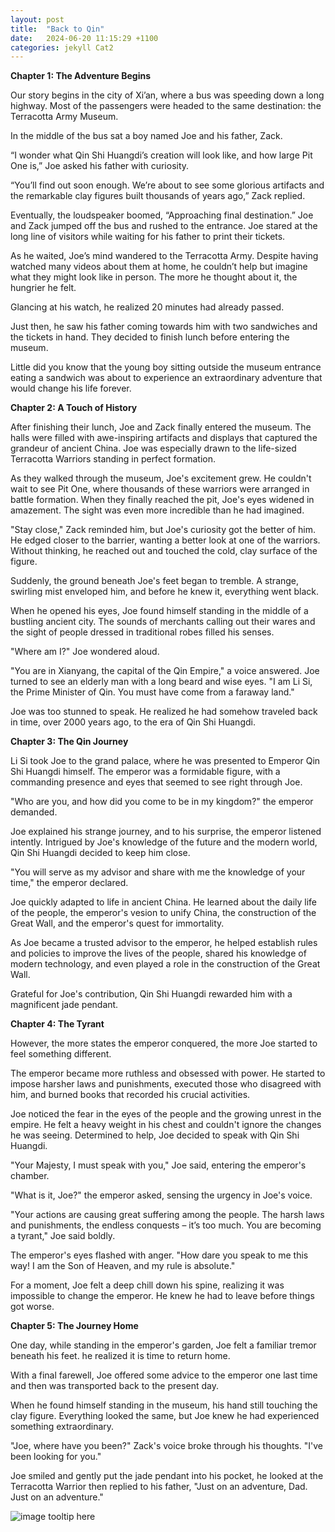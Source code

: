 ```yaml
---
layout: post
title:  "Back to Qin"
date:   2024-06-20 11:15:29 +1100
categories: jekyll Cat2
---
```


<b>Chapter 1: The Adventure Begins</b>

Our story begins in the city of Xi’an, where a bus was speeding down a long highway. Most of the passengers were headed to the same destination: the Terracotta Army Museum.

In the middle of the bus sat a boy named Joe and his father, Zack.

“I wonder what Qin Shi Huangdi’s creation will look like, and how large Pit One is,” Joe asked his father with curiosity.

“You’ll find out soon enough. We’re about to see some glorious artifacts and the remarkable clay figures built thousands of years ago,” Zack replied.

Eventually, the loudspeaker boomed, “Approaching final destination.” Joe and Zack jumped off the bus and rushed to the entrance. Joe stared at the long line of visitors while waiting for his father to print their tickets.

As he waited, Joe’s mind wandered to the Terracotta Army. Despite having watched many videos about them at home, he couldn’t help but imagine what they might look like in person. The more he thought about it, the hungrier he felt.

Glancing at his watch, he realized 20 minutes had already passed.

Just then, he saw his father coming towards him with two sandwiches and the tickets in hand. They decided to finish lunch before entering the museum.

Little did you know that the young boy sitting outside the museum entrance eating a sandwich was about to experience an extraordinary adventure that would change his life forever.

<b>Chapter 2: A Touch of History</b>

After finishing their lunch, Joe and Zack finally entered the museum. The halls were filled with awe-inspiring artifacts and displays that captured the grandeur of ancient China. Joe was especially drawn to the life-sized Terracotta Warriors standing in perfect formation.

As they walked through the museum, Joe's excitement grew. He couldn't wait to see Pit One, where thousands of these warriors were arranged in battle formation. When they finally reached the pit, Joe's eyes widened in amazement. The sight was even more incredible than he had imagined.

"Stay close," Zack reminded him, but Joe's curiosity got the better of him. He edged closer to the barrier, wanting a better look at one of the warriors. Without thinking, he reached out and touched the cold, clay surface of the figure.

Suddenly, the ground beneath Joe's feet began to tremble. A strange, swirling mist enveloped him, and before he knew it, everything went black. 

When he opened his eyes, Joe found himself standing in the middle of a bustling ancient city. The sounds of merchants calling out their wares and the sight of people dressed in traditional robes filled his senses.

"Where am I?" Joe wondered aloud.

"You are in Xianyang, the capital of the Qin Empire," a voice answered. Joe turned to see an elderly man with a long beard and wise eyes. "I am Li Si, the Prime Minister of Qin. You must have come from a faraway land."

Joe was too stunned to speak. He realized he had somehow traveled back in time, over 2000 years ago, to the era of Qin Shi Huangdi.

<b>Chapter 3: The Qin Journey</b>

Li Si took Joe to the grand palace, where he was presented to Emperor Qin Shi Huangdi himself. The emperor was a formidable figure, with a commanding presence and eyes that seemed to see right through Joe.

"Who are you, and how did you come to be in my kingdom?" the emperor demanded.

Joe explained his strange journey, and to his surprise, the emperor listened intently. Intrigued by Joe's knowledge of the future and the modern world, Qin Shi Huangdi decided to keep him close.

"You will serve as my advisor and share with me the knowledge of your time," the emperor declared.

Joe quickly adapted to life in ancient China. He learned about the daily life of the people, the emperor's vesion to unify China, the construction of the Great Wall, and the emperor's quest for immortality.

As Joe became a trusted advisor to the emperor, he helped establish rules and policies to improve the lives of the people, shared his knowledge of modern technology, and even played a role in the construction of the Great Wall.

Grateful for Joe's contribution, Qin Shi Huangdi rewarded him with a magnificent jade pendant.

<b>Chapter 4: The Tyrant</b>

However, the more states the emperor conquered, the more Joe started to feel something different. 

The emperor became more ruthless and obsessed with power. He started to impose harsher laws and punishments, executed those who disagreed with him, and burned books that recorded his crucial activities.

Joe noticed the fear in the eyes of the people and the growing unrest in the empire. He felt a heavy weight in his chest and couldn't ignore the changes he was seeing. Determined to help, Joe decided to speak with Qin Shi Huangdi.

"Your Majesty, I must speak with you," Joe said, entering the emperor's chamber.

"What is it, Joe?" the emperor asked, sensing the urgency in Joe's voice.

"Your actions are causing great suffering among the people. The harsh laws and punishments, the endless conquests – it’s too much. You are becoming a tyrant," Joe said boldly.

The emperor's eyes flashed with anger. "How dare you speak to me this way! I am the Son of Heaven, and my rule is absolute."

For a moment, Joe felt a deep chill down his spine, realizing it was impossible to change the emperor. He knew he had to leave before things got worse.

<b>Chapter 5: The Journey Home</b>

One day, while standing in the emperor's garden, Joe felt a familiar tremor beneath his feet. he realized it is time to return home. 

With a final farewell, Joe offered some advice to the emperor one last time and then was transported back to the present day. 

When he found himself standing in the museum, his hand still touching the clay figure. Everything looked the same, but Joe knew he had experienced something extraordinary.

"Joe, where have you been?" Zack's voice broke through his thoughts. "I've been looking for you."

Joe smiled and gently put the jade pendant into his pocket, he looked at the Terracotta Warrior then replied to his father, "Just on an adventure, Dad. Just on an adventure."

![image tooltip here](/assets/backtoqin2.png)


